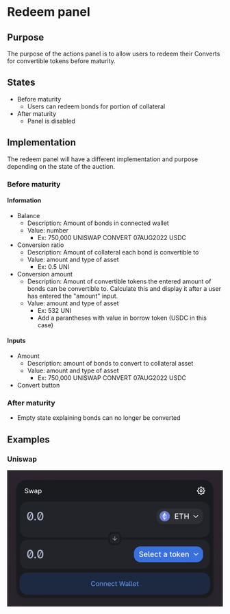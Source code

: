 # Redeem panel

## Purpose

The purpose of the actions panel is to allow users to redeem their Converts for convertible tokens before maturity.

## States

- Before maturity
  - Users can redeem bonds for portion of collateral
- After maturity
  - Panel is disabled

## Implementation

The redeem panel will have a different implementation and purpose depending on the state of the auction.

### Before maturity

#### Information

- Balance
  - Description: Amount of bonds in connected wallet
  - Value: number
    - Ex: 750,000 UNISWAP CONVERT 07AUG2022 USDC
- Conversion ratio
  - Description: Amount of collateral each bond is convertible to
  - Value: amount and type of asset
    - Ex: 0.5 UNI
- Conversion amount
  - Description: Amount of convertible tokens the entered amount of bonds can be convertible to. Calculate this and display it after a user has entered the "amount" input.
  - Value: amount and type of asset
    - Ex: 532 UNI
    - Add a parantheses with value in borrow token (USDC in this case)

#### Inputs

- Amount
  - Description: amount of bonds to convert to collateral asset
  - Value: amount and type of asset
    - Ex: 750,000 UNISWAP CONVERT 07AUG2022 USDC
- Convert button

### After maturity

- Empty state explaining bonds can no longer be converted

## Examples

### Uniswap

![](../../../../assets/uniswap/convert.png)

